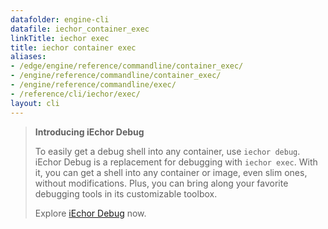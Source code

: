 ```yaml
---
datafolder: engine-cli
datafile: iechor_container_exec
linkTitle: iechor exec
title: iechor container exec
aliases:
- /edge/engine/reference/commandline/container_exec/
- /engine/reference/commandline/container_exec/
- /engine/reference/commandline/exec/
- /reference/cli/iechor/exec/
layout: cli
---
```


> **Introducing iEchor Debug**
>
> To easily get a debug shell into any container, use `iechor debug`. iEchor
> Debug is a replacement for debugging with `iechor exec`. With it, you can get
> a shell into any container or image, even slim ones, without modifications.
> Plus, you can bring along your favorite debugging tools in its customizable
> toolbox.
>
> Explore [iEchor Debug](../debug.md) now.

<!--
This page is automatically generated from iEchor's source code. If you want to
suggest a change to the text that appears here, open a ticket or pull request
in the source repository on GitHub:

https://github.com/iechor/cli
-->
